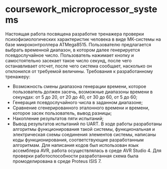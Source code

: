 # coursework_microprocessor_systems
  Настоящая работа посвящена разработке тренажера проверки психофизиологических характеристик человека в виде МК-системы на базе микроконтроллера ATMega8515. Пользователю предлагается выбрать временной диапазон, в котором далее генерируется псевдослучайное число. Пользователь нажимает кнопку и самостоятельно засекает такое число секунд, после чего останавливает отсчет, после чего система сообщает, насколько он отклонился от требуемой величины.
  Требования к разработанному тренажеру:
  - Возможность смены диапазона генерации времени, которое пользователь должен засечь, возможные диапазоны времени в секундах: от 5 до 20, от 20 до 40, от 30 до 60, от 5 до 60;
  - Генерация псевдослучайного числа в заданном диапазоне;
  - Сравнение сгенерированного эталонного времени и времени, которое засек пользователь, вывод разницы;
  - Накопление результатов пяти испытаний;
  - Вывод результатов испытаний по UART.
  В ходе работы разработаны алгоритмы функционирования такой системы, функциональная и электрическая схемы соединения элементов системы, написаны коды функционирования, соответствующие разработанным алгоритмам.
  Для написания кодов был использован язык ассемблера AVR, работа осуществлялась в среде AVR Studio 4. Для проверки работоспособности разработанная схема была промоделирована в среде Proteus ISIS 7.
